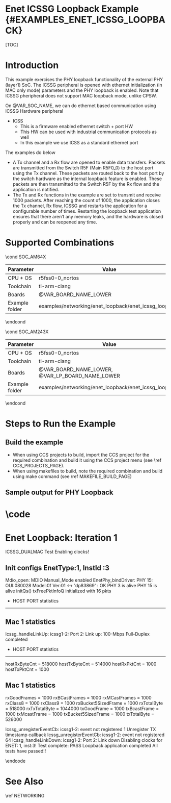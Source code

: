 # Enet ICSSG Loopback Example {#EXAMPLES_ENET_ICSSG_LOOPBACK}

[TOC]

# Introduction


This example exercises the PHY loopback functionality of the external PHY (layer1) SoC. The ICSSG peripheral is opened with ethernet initialization (in MAC only mode) parameters and the PHY loopback is enabled.
Note that ICSSG pheripheral does not support MAC loopback mode, unlike CPSW.

On @VAR_SOC_NAME, we can do ethernet based communication using ICSSG Hardware peripheral
- ICSS
  - This is a firmware enabled ethernet switch + port HW
  - This HW can be used with industrial communication protocols as well
  - In this example we use ICSS as a standard ethernet port


The examples do below
- A Tx channel and a Rx flow are opened to enable data transfers. Packets are transmitted from the Switch R5F (Main R5F0_0) to the host port using the Tx channel. These packets are routed back to the host port by the switch hardware as the internal loopback feature is enabled. These packets are then transmitted to the Switch R5F by the Rx flow and the application is notified.
- The Tx and Rx functions in the example are set to transmit and receive 1000 packets. After reaching the count of 1000, the application closes the Tx channel, Rx flow, ICSSG and restarts the application for a configurable number of times. Restarting the loopback test application ensures that there aren’t any memory leaks, and the hardware is closed properly and can be reopened any time.

# Supported Combinations

\cond SOC_AM64X

 Parameter      | Value
 ---------------|-----------
 CPU + OS       | r5fss0-0_nortos
 Toolchain      | ti-arm-clang
 Boards         | @VAR_BOARD_NAME_LOWER
 Example folder | examples/networking/enet_loopback/enet_icssg_loopback

\endcond

\cond SOC_AM243X

 Parameter      | Value
 ---------------|-----------
 CPU + OS       | r5fss0-0_nortos
 Toolchain      | ti-arm-clang
 Boards         | @VAR_BOARD_NAME_LOWER, @VAR_LP_BOARD_NAME_LOWER
 Example folder | examples/networking/enet_loopback/enet_icssg_loopback

\endcond

# Steps to Run the Example

## Build the example

- When using CCS projects to build, import the CCS project for the required combination
  and build it using the CCS project menu (see \ref CCS_PROJECTS_PAGE).
- When using makefiles to build, note the required combination and build using
  make command (see \ref MAKEFILE_BUILD_PAGE)

## Sample output for PHY Loopback

\code
=============================
 Enet Loopback: Iteration 1 
=============================
ICSSG_DUALMAC Test
Enabling clocks!

Init  configs EnetType:1, InstId :3
----------------------------------------------
Mdio_open: MDIO Manual_Mode enabled
EnetPhy_bindDriver: PHY 15: OUI:080028 Model:0f Ver:01 <-> 'dp83869' : OK
PHY 3 is alive
PHY 15 is alive
initQs() txFreePktInfoQ initialized with 16 pkts

 - HOST PORT statistics
--------------------------------


 Mac 1 statistics
--------------------------------

Icssg_handleLinkUp: icssg1-2: Port 2: Link up: 100-Mbps Full-Duplex
completed

 - HOST PORT statistics
--------------------------------
  hostRxByteCnt              = 518000
  hostTxByteCnt              = 514000
  hostRxPktCnt               = 1000
  hostTxPktCnt               = 1000


 Mac 1 statistics
--------------------------------
  rxGoodFrames            = 1000
  rxBCastFrames           = 1000
  rxMCastFrames           = 1000
  rxClass8                = 1000
  rxClass9                = 1000
  rxBucket5SizedFrame     = 1000
  rxTotalByte             = 518000
  rxTxTotalByte           = 1044000
  txGoodFrame             = 1000
  txBcastFrame            = 1000
  txMcastFrame            = 1000
  txBucket5SizedFrame     = 1000
  txTotalByte             = 526000

Icssg_unregisterEventCb: icssg1-2: event not registered 1
Unregister TX timestamp callback
Icssg_unregisterEventCb: icssg1-2: event not registered 64
Icssg_handleLinkDown: icssg1-2: Port 2: Link down
Disabling clocks for ENET: 1, inst:3!
Test complete: PASS
Loopback application completed
All tests have passed!!

\endcode

# See Also

\ref NETWORKING
